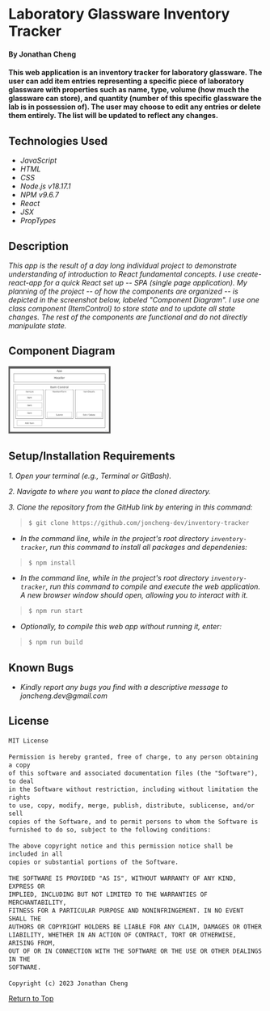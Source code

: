 # Laboratory Glassware Inventory Tracker

#### By Jonathan Cheng

#### This web application is an inventory tracker for laboratory glassware. The user can add item entries representing a specific piece of laboratory glassware with properties such as name, type, volume (how much the glassware can store), and quantity (number of this specific glassware the lab is in possession of). The user may choose to edit any entries or delete them entirely. The list will be updated to reflect any changes.

## Technologies Used

- _JavaScript_
- _HTML_
- _CSS_
- _Node.js v18.17.1_
- _NPM v9.6.7_
- _React_
- _JSX_
- _PropTypes_

## Description

_This app is the result of a day long individual project to demonstrate understanding of introduction to React fundamental concepts. I use create-react-app for a quick React set up -- SPA (single page application). My planning of the project -- of how the components are organized -- is depicted in the screenshot below, labeled "Component Diagram". I use one class component (ItemControl) to store state and to update all state changes. The rest of the components are functional and do not directly manipulate state._

## Component Diagram

<img src="./src/img/component diagram.jpg" width="40%">

## Setup/Installation Requirements

_1. Open your terminal (e.g., Terminal or GitBash)._

_2. Navigate to where you want to place the cloned directory._

_3. Clone the repository from the GitHub link by entering in this command:_

> ```bash
> $ git clone https://github.com/joncheng-dev/inventory-tracker
> ```

- _In the command line, while in the project's root directory `inventory-tracker`, run this command to install all packages and dependenies:_

> ```bash
> $ npm install
> ```

- _In the command line, while in the project's root directory `inventory-tracker`, run this command to compile and execute the web application. A new browser window should open, allowing you to interact with it._

> ```bash
> $ npm run start
> ```

- _Optionally, to compile this web app without running it, enter:_

> ```bash
> $ npm run build
> ```

## Known Bugs

- _Kindly report any bugs you find with a descriptive message to joncheng.dev@gmail.com_

## License

```
MIT License

Permission is hereby granted, free of charge, to any person obtaining a copy
of this software and associated documentation files (the "Software"), to deal
in the Software without restriction, including without limitation the rights
to use, copy, modify, merge, publish, distribute, sublicense, and/or sell
copies of the Software, and to permit persons to whom the Software is
furnished to do so, subject to the following conditions:

The above copyright notice and this permission notice shall be included in all
copies or substantial portions of the Software.

THE SOFTWARE IS PROVIDED "AS IS", WITHOUT WARRANTY OF ANY KIND, EXPRESS OR
IMPLIED, INCLUDING BUT NOT LIMITED TO THE WARRANTIES OF MERCHANTABILITY,
FITNESS FOR A PARTICULAR PURPOSE AND NONINFRINGEMENT. IN NO EVENT SHALL THE
AUTHORS OR COPYRIGHT HOLDERS BE LIABLE FOR ANY CLAIM, DAMAGES OR OTHER
LIABILITY, WHETHER IN AN ACTION OF CONTRACT, TORT OR OTHERWISE, ARISING FROM,
OUT OF OR IN CONNECTION WITH THE SOFTWARE OR THE USE OR OTHER DEALINGS IN THE
SOFTWARE.

Copyright (c) 2023 Jonathan Cheng
```

<a align=left href="#">Return to Top</a>
